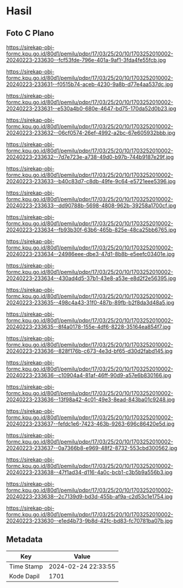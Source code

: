 # Hasil

## Foto C Plano

https://sirekap-obj-formc.kpu.go.id/80d1/pemilu/pdpr/17/03/25/20/10/1703252010002-20240223-233630--fcf53fde-796e-401a-9af1-3fda4fe55fcb.jpg

https://sirekap-obj-formc.kpu.go.id/80d1/pemilu/pdpr/17/03/25/20/10/1703252010002-20240223-233631--f0515b74-aceb-4230-9a8b-d77e4aa537dc.jpg

https://sirekap-obj-formc.kpu.go.id/80d1/pemilu/pdpr/17/03/25/20/10/1703252010002-20240223-233631--e530a4b0-680e-4647-bd75-170da52d0b23.jpg

https://sirekap-obj-formc.kpu.go.id/80d1/pemilu/pdpr/17/03/25/20/10/1703252010002-20240223-233632--06cf0574-26ef-4992-a2bc-67e605932bbb.jpg

https://sirekap-obj-formc.kpu.go.id/80d1/pemilu/pdpr/17/03/25/20/10/1703252010002-20240223-233632--7d7e723e-a738-49d0-b97b-744b9187e29f.jpg

https://sirekap-obj-formc.kpu.go.id/80d1/pemilu/pdpr/17/03/25/20/10/1703252010002-20240223-233633--b40c83d7-c8db-49fe-9c64-e5721eee5396.jpg

https://sirekap-obj-formc.kpu.go.id/80d1/pemilu/pdpr/17/03/25/20/10/1703252010002-20240223-233633--dd90788b-5698-4808-962b-39258a1700cf.jpg

https://sirekap-obj-formc.kpu.go.id/80d1/pemilu/pdpr/17/03/25/20/10/1703252010002-20240223-233634--fb93b30f-63b6-465b-825e-48ca25bb6765.jpg

https://sirekap-obj-formc.kpu.go.id/80d1/pemilu/pdpr/17/03/25/20/10/1703252010002-20240223-233634--24986eee-dbe3-47d1-8b8b-e5eefc03401e.jpg

https://sirekap-obj-formc.kpu.go.id/80d1/pemilu/pdpr/17/03/25/20/10/1703252010002-20240223-233634--430ad4d5-37b1-43e8-a53e-e8d2f2e56395.jpg

https://sirekap-obj-formc.kpu.go.id/80d1/pemilu/pdpr/17/03/25/20/10/1703252010002-20240223-233635--498c4a43-31f0-487b-89fb-b2f8da3d48a5.jpg

https://sirekap-obj-formc.kpu.go.id/80d1/pemilu/pdpr/17/03/25/20/10/1703252010002-20240223-233635--8f4a0178-155e-4df6-8228-35164ea854f7.jpg

https://sirekap-obj-formc.kpu.go.id/80d1/pemilu/pdpr/17/03/25/20/10/1703252010002-20240223-233636--828f176b-c673-4e3d-bf65-d30d2fabd145.jpg

https://sirekap-obj-formc.kpu.go.id/80d1/pemilu/pdpr/17/03/25/20/10/1703252010002-20240223-233636--c10904a4-81af-46ff-90d9-a57e6b830166.jpg

https://sirekap-obj-formc.kpu.go.id/80d1/pemilu/pdpr/17/03/25/20/10/1703252010002-20240223-233636--13f98a42-4c01-49e3-8ead-843ba01c9248.jpg

https://sirekap-obj-formc.kpu.go.id/80d1/pemilu/pdpr/17/03/25/20/10/1703252010002-20240223-233637--fefdc1e6-7423-463b-9263-696c86420e5d.jpg

https://sirekap-obj-formc.kpu.go.id/80d1/pemilu/pdpr/17/03/25/20/10/1703252010002-20240223-233637--0a7366b8-e969-48f2-8732-553cbd300562.jpg

https://sirekap-obj-formc.kpu.go.id/80d1/pemilu/pdpr/17/03/25/20/10/1703252010002-20240223-233638--47f1ad34-d116-4a0c-bcb1-c3b5b9a556b3.jpg

https://sirekap-obj-formc.kpu.go.id/80d1/pemilu/pdpr/17/03/25/20/10/1703252010002-20240223-233638--2c7139d9-bd3d-455b-af9a-c2d53c1e1754.jpg

https://sirekap-obj-formc.kpu.go.id/80d1/pemilu/pdpr/17/03/25/20/10/1703252010002-20240223-233630--e1ed4b73-9b8d-42fc-bd83-fc70781ba07b.jpg


## Metadata

| Key        | Value               |
| ---------- | ------------------- |
| Time Stamp | 2024-02-24 22:33:55 |
| Kode Dapil | 1701                |



